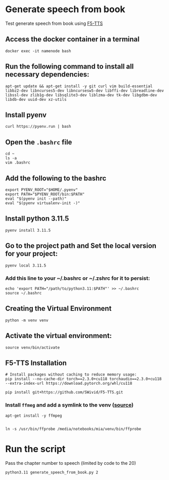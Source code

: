 # Generate speech from book
Test generate speech from book using [F5-TTS](https://github.com/SWivid/F5-TTS)

## Access the docker container in a terminal

```
docker exec -it namenode bash
```

## Run the following command to install all necessary dependencies:
```
apt-get update && apt-get install -y git curl vim build-essential libbz2-dev libncurses5-dev libncursesw5-dev libffi-dev libreadline-dev libssl-dev zlib1g-dev libsqlite3-dev liblzma-dev tk-dev libgdbm-dev libdb-dev uuid-dev xz-utils
```

## Install pyenv
```
curl https://pyenv.run | bash
```

## Open the `.bashrc` file
```
cd ~
ls -a
vim .bashrc
```

## Add the following to the bashrc
```
export PYENV_ROOT="$HOME/.pyenv"
export PATH="$PYENV_ROOT/bin:$PATH"
eval "$(pyenv init --path)"
eval "$(pyenv virtualenv-init -)"
```

## Install python 3.11.5
```
pyenv install 3.11.5
```

## Go to the project path and Set the local version for your project:
```
pyenv local 3.11.5
```

### Add this line to your ~/.bashrc or ~/.zshrc for it to persist:
```
echo 'export PATH="/path/to/python3.11:$PATH"' >> ~/.bashrc
source ~/.bashrc
```

## Creating the Virtual Environment
```
python -m venv venv
```

## Activate the virtual environment:
```
source venv/bin/activate
```

## F5-TTS Installation
```
# Install packages without caching to reduce memory usage:
pip install --no-cache-dir torch==2.3.0+cu118 torchaudio==2.3.0+cu118 --extra-index-url https://download.pytorch.org/whl/cu118

pip install git+https://github.com/SWivid/F5-TTS.git
```
### Install `ffmeg` and add a symlink to the venv ([source](https://github.com/jiaaro/pydub/issues/404#issuecomment-1867736059))
```
apt-get install -y ffmpeg


ln -s /usr/bin/ffprobe /media/notebooks/mia/venv/bin/ffprobe
```

# Run the script
Pass the chapter number to speech (limited by code to the 20)

```
python3.11 generate_speech_from_book.py 2
```

